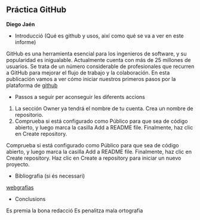 ## Práctica GitHub

**Diego Jaén**

- Introducció (Qué es github y usos, així como qué se va a ver en este informe)

GitHub es una herramienta esencial para los ingenieros de software, y su popularidad es inigualable.
Actualmente cuenta con más de 25 millones de usuarios.
Se trata de un número considerable de profesionales que recurren a GitHub para mejorar el flujo de trabajo y la colaboración.
En esta publicación vamos a ver cómo iniciar nuestros primeros pasos por la plataforma de [github](https://github.com)
- Passos a seguir per aconseguir les diferents accions
1. La sección Owner ya tendrá el nombre de tu cuenta. Crea un nombre de repositorio.
2. Comprueba si está configurado como Público para que sea de código abierto, y luego marca la casilla Add a README file. 
Finalmente, haz clic en Create repository.

Comprueba si está configurado como Público para que sea de código abierto, y luego marca la casilla Add a README file.
Finalmente, haz clic en Create repository.
Haz clic en Create a repository para iniciar un nuevo proyecto.

- Bibliografia (si és necessari)

[webgrafías](https://www.hostinger.es/tutoriales/que-es-github)
- Conclusions


Es premia la bona redacció
Es penalitza mala ortografia
